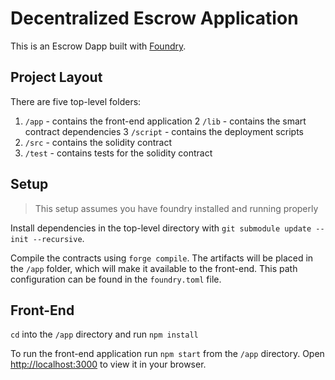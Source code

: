 # Decentralized Escrow Application

This is an Escrow Dapp built with [Foundry](https://github.com/foundry-rs/foundry).

## Project Layout

There are five top-level folders:

1. `/app` - contains the front-end application
2 `/lib` - contains the smart contract dependencies
3 `/script` - contains the deployment scripts
4. `/src` - contains the solidity contract
5. `/test` - contains tests for the solidity contract

## Setup

> This setup assumes you have foundry installed and running properly

Install dependencies in the top-level directory with `git submodule update --init --recursive`.

Compile the contracts using `forge compile`. The artifacts will be placed in the `/app` folder, which will make it available to the front-end. This path configuration can be found in the `foundry.toml` file.

## Front-End

`cd` into the `/app` directory and run `npm install`

To run the front-end application run `npm start` from the `/app` directory. Open [http://localhost:3000](http://localhost:3000) to view it in your browser.